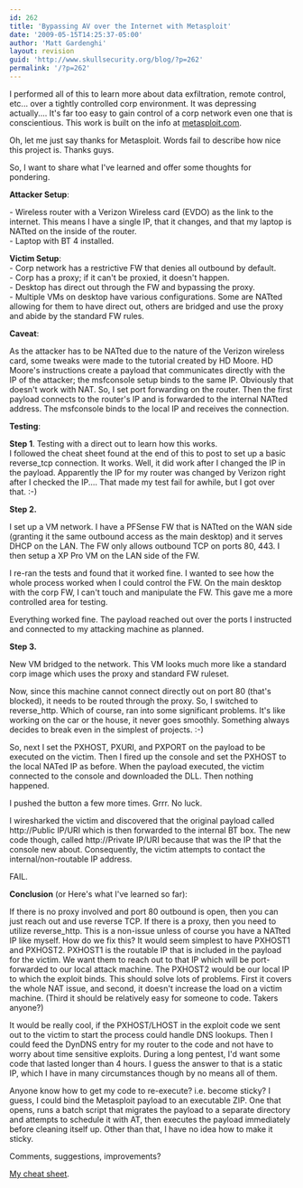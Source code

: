```yaml
---
id: 262
title: 'Bypassing AV over the Internet with Metasploit'
date: '2009-05-15T14:25:37-05:00'
author: 'Matt Gardenghi'
layout: revision
guid: 'http://www.skullsecurity.org/blog/?p=262'
permalink: '/?p=262'
---
```


I performed all of this to learn more about data exfiltration, remote control, etc... over a tightly controlled corp environment. It was depressing actually.... It's far too easy to gain control of a corp network even one that is conscientious. This work is built on the info at [ metasploit.com](http://trac.metasploit.com/wiki/AutomatingMeterpreter).

Oh, let me just say thanks for Metasploit. Words fail to describe how nice this project is. Thanks guys.

So, I want to share what I've learned and offer some thoughts for pondering.

**Attacker Setup**:

\- Wireless router with a Verizon Wireless card (EVDO) as the link to the internet. This means I have a single IP, that it changes, and that my laptop is NATted on the inside of the router.  
\- Laptop with BT 4 installed.

**Victim Setup**:  
\- Corp network has a restrictive FW that denies all outbound by default.  
\- Corp has a proxy; if it can't be proxied, it doesn't happen.  
\- Desktop has direct out through the FW and bypassing the proxy.  
\- Multiple VMs on desktop have various configurations. Some are NATted allowing for them to have direct out, others are bridged and use the proxy and abide by the standard FW rules.

**Caveat**:

As the attacker has to be NATted due to the nature of the Verizon wireless card, some tweaks were made to the tutorial created by HD Moore. HD Moore's instructions create a payload that communicates directly with the IP of the attacker; the msfconsole setup binds to the same IP. Obviously that doesn't work with NAT. So, I set port forwarding on the router. Then the first payload connects to the router's IP and is forwarded to the internal NATted address. The msfconsole binds to the local IP and receives the connection.

**Testing**:

**Step 1**. Testing with a direct out to learn how this works.  
I followed the cheat sheet found at the end of this to post to set up a basic reverse\_tcp connection. It works. Well, it did work after I changed the IP in the payload. Apparently the IP for my router was changed by Verizon right after I checked the IP.... That made my test fail for awhile, but I got over that. :-)

**Step 2.**

I set up a VM network. I have a PFSense FW that is NATted on the WAN side (granting it the same outbound access as the main desktop) and it serves DHCP on the LAN. The FW only allows outbound TCP on ports 80, 443. I then setup a XP Pro VM on the LAN side of the FW.

I re-ran the tests and found that it worked fine. I wanted to see how the whole process worked when I could control the FW. On the main desktop with the corp FW, I can't touch and manipulate the FW. This gave me a more controlled area for testing.

Everything worked fine. The payload reached out over the ports I instructed and connected to my attacking machine as planned.

**Step 3.**

New VM bridged to the network. This VM looks much more like a standard corp image which uses the proxy and standard FW ruleset.

Now, since this machine cannot connect directly out on port 80 (that's blocked), it needs to be routed through the proxy. So, I switched to reverse\_http. Which of course, ran into some significant problems. It's like working on the car or the house, it never goes smoothly. Something always decides to break even in the simplest of projects. :-)

So, next I set the PXHOST, PXURI, and PXPORT on the payload to be executed on the victim. Then I fired up the console and set the PXHOST to the local NATed IP as before. When the payload executed, the victim connected to the console and downloaded the DLL. Then nothing happened.

I pushed the button a few more times. Grrr. No luck.

I wiresharked the victim and discovered that the original payload called http://Public IP/URI which is then forwarded to the internal BT box. The new code though, called http://Private IP/URI because that was the IP that the console new about. Consequently, the victim attempts to contact the internal/non-routable IP address.

FAIL.

**Conclusion** (or Here's what I've learned so far):

If there is no proxy involved and port 80 outbound is open, then you can just reach out and use reverse TCP. If there is a proxy, then you need to utilize reverse\_http. This is a non-issue unless of course you have a NATted IP like myself. How do we fix this? It would seem simplest to have PXHOST1 and PXHOST2. PXHOST1 is the routable IP that is included in the payload for the victim. We want them to reach out to that IP which will be port-forwarded to our local attack machine. The PXHOST2 would be our local IP to which the exploit binds. This should solve lots of problems. First it covers the whole NAT issue, and second, it doesn't increase the load on a victim machine. (Third it should be relatively easy for someone to code. Takers anyone?)

It would be really cool, if the PXHOST/LHOST in the exploit code we sent out to the victim to start the process could handle DNS lookups. Then I could feed the DynDNS entry for my router to the code and not have to worry about time sensitive exploits. During a long pentest, I'd want some code that lasted longer than 4 hours. I guess the answer to that is a static IP, which I have in many circumstances though by no means all of them.

Anyone know how to get my code to re-execute? i.e. become sticky? I guess, I could bind the Metasploit payload to an executable ZIP. One that opens, runs a batch script that migrates the payload to a separate directory and attempts to schedule it with AT, then executes the payload immediately before cleaning itself up. Other than that, I have no idea how to make it sticky.

Comments, suggestions, improvements?

[My cheat sheet](http://www.skullsecurity.org/blogdata/mtgarden/bypassing%AV.txt).